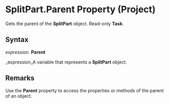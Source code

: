 
# SplitPart.Parent Property (Project)

Gets the parent of the  **SplitPart** object. Read-only **Task**.


## Syntax

 _expression_. **Parent**

 _expression_A variable that represents a  **SplitPart** object.


## Remarks

Use the  **Parent** property to access the properties or methods of the parent of an object.

